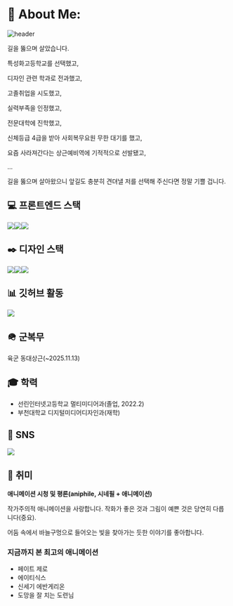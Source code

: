 # 💫 About Me:
![header](https://capsule-render.vercel.app/api?type=waving&height=300&color=timeGradient&text=길을%20뚫는%20사람&reversal=false&fontAlign=50&textBg=false&fontColor=ffffff)

길을 뚫으며 살았습니다.

특성화고등학교를 선택했고,

디자인 관련 학과로 전과했고,

고졸취업을 시도했고,

실력부족을 인정했고,

전문대학에 진학했고,

신체등급 4급을 받아 사회복무요원 무한 대기를 했고,

요즘 사라져간다는 상근예비역에 기적적으로 선발됐고,

...

길을 뚫으며 살아왔으니 앞길도 충분히 견뎌낼 저를 선택해 주신다면 정말 기쁠 겁니다.

## 💻 프론트엔드 스택
<img src="https://img.shields.io/badge/Vue3-%2335495e.svg?style=for-the-badge&logo=Vue.js"/><img src="https://img.shields.io/badge/Typescript-%233178C6.svg?style=for-the-badge&logo=Typescript&logoColor=%23ffffff"/><img src="https://img.shields.io/badge/Sass-%23CC6699.svg?style=for-the-badge&logo=Sass&logoColor=%23ffffff"/>

## ✒️ 디자인 스택
<img src="https://img.shields.io/badge/Photoshop-%2331A8FF.svg?style=for-the-badge&logo=Adobe Photoshop&logoColor=%23ffffff"/><img src="https://img.shields.io/badge/Illustrator-%23FF9A00.svg?style=for-the-badge&logo=Adobe Illustrator&logoColor=%23ffffff"/><img src="https://img.shields.io/badge/Figma-%23F24E1E.svg?style=for-the-badge&logo=Figma&logoColor=%23ffffff"/>

## 📊 깃허브 활동
<a href="https://github.com/anuraghazra/github-readme-stats">
  <img align="center" src="https://github-readme-stats.vercel.app/api/top-langs/?username=DeAcct&layout=compact&theme=vue-dark" />
</a>

## 🪖 군복무
육군 동대상근(~2025.11.13)

## 🎓 학력
- 선린인터넷고등학교 멀티미디어과(졸업, 2022.2)
- 부천대학교 디지털미디어디자인과(재학)

## 🧭 SNS
<a href="https://instagram.com/@lyco.ry">
  <img src="https://img.shields.io/badge/Instagram@lyco.ry-%23E4405F.svg?style=for-the-badge&logo=Instagram&logoColor=%23ffffff"/>
</a>

## 💞 취미
<strong>애니메이션 시청 및 평론(aniphile, 시네필 + 애니메이션)</strong>

작가주의적 애니메이션을 사랑합니다. 작화가 좋은 것과 그림이 예쁜 것은 당연히 다릅니다(중요).

어둠 속에서 바늘구멍으로 들어오는 빛을 찾아가는 듯한 이야기를 좋아합니다.

### 지금까지 본 최고의 애니메이션
- 페이트 제로
- 에이티식스
- 신세기 에반게리온
- 도망을 잘 치는 도련님



